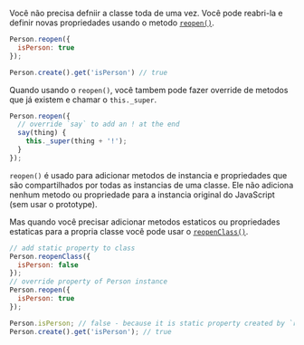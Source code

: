 Você não precisa defniir a classe toda de uma vez. Você pode reabri-la e definir novas propriedades 
usando o metodo [`reopen()`][1].

[1]: http://emberjs.com/api/classes/Ember.Object.html#method_reopen

```javascript
Person.reopen({
  isPerson: true
});

Person.create().get('isPerson') // true
```
Quando usando o `reopen()`, você tambem pode fazer override de metodos que já existem e chamar o `this._super`.

```javascript
Person.reopen({
  // override `say` to add an ! at the end
  say(thing) {
    this._super(thing + '!');
  }
});
```

`reopen()` é usado para adicionar metodos de instancia e propriedades que são compartilhados
por todas as instancias de uma classe. Ele não adiciona nenhum metodo ou propriedade
para a instancia original do JavaScript (sem usar o prototype).

Mas quando você precisar adicionar metodos estaticos ou propriedades estaticas 
para a propria classe você pode usar o [`reopenClass()`][1].

[1]: http://emberjs.com/api/classes/Ember.Object.html#method_reopenClass

```javascript
// add static property to class
Person.reopenClass({
  isPerson: false
});
// override property of Person instance
Person.reopen({
  isPerson: true
});

Person.isPerson; // false - because it is static property created by `reopenClass`
Person.create().get('isPerson'); // true
```
